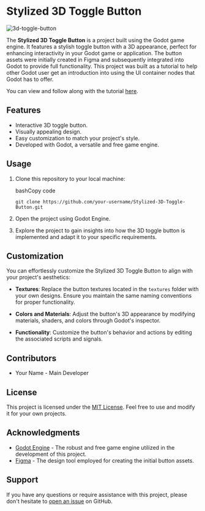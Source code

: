 Stylized 3D Toggle Button
=========================
![3d-toggle-button](https://github.com/jsonify/3D-Toggle-Button/assets/1201529/3c94257c-3a30-4a1e-ba07-52256cac65a4)


The **Stylized 3D Toggle Button** is a project built using the Godot game engine. It features a stylish toggle button with a 3D appearance, perfect for enhancing interactivity in your Godot game or application. The button assets were initially created in Figma and subsequently integrated into Godot to provide full functionality. This project was built as a tutorial to help other Godot user get an introduction into using the UI container nodes that Godot has to offer.

You can view and follow along with the tutorial [here](#).

Features
--------

*   Interactive 3D toggle button.
*   Visually appealing design.
*   Easy customization to match your project's style.
*   Developed with Godot, a versatile and free game engine.

Usage
-----

1.  Clone this repository to your local machine:
    
    bashCopy code
    
    `git clone https://github.com/your-username/Stylized-3D-Toggle-Button.git`
    
2.  Open the project using Godot Engine.
    
3.  Explore the project to gain insights into how the 3D toggle button is implemented and adapt it to your specific requirements.
    

Customization
-------------

You can effortlessly customize the Stylized 3D Toggle Button to align with your project's aesthetics:

*   **Textures**: Replace the button textures located in the `textures` folder with your own designs. Ensure you maintain the same naming conventions for proper functionality.
    
*   **Colors and Materials**: Adjust the button's 3D appearance by modifying materials, shaders, and colors through Godot's inspector.
    
*   **Functionality**: Customize the button's behavior and actions by editing the associated scripts and signals.
    

Contributors
------------

*   Your Name - Main Developer

License
-------

This project is licensed under the [MIT License](LICENSE.md). Feel free to use and modify it for your own projects.

Acknowledgments
---------------

*   [Godot Engine](https://godotengine.org/) - The robust and free game engine utilized in the development of this project.
*   [Figma](https://www.figma.com/) - The design tool employed for creating the initial button assets.

Support
-------

If you have any questions or require assistance with this project, please don't hesitate to [open an issue](https://github.com/your-username/Stylized-3D-Toggle-Button/issues) on GitHub.
